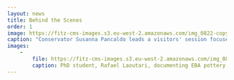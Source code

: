 ```yaml
---
layout: news
title: Behind the Scenes
order: 1
image: https://fitz-cms-images.s3.eu-west-2.amazonaws.com/img_0822-copy-1-.jpg
caption: "Conservator Susanna Pancaldo leads a visitors' session focused on Early Bronze Age artefacts from Cyprus, assisted by PhD student Rafael Laoutari (McDonald Institute for Archaeological Research, University of Cambridge) and Jack Stephenson, curatorial assistant."
images:
    -
        file: https://fitz-cms-images.s3.eu-west-2.amazonaws.com/img_0800.jpg
        caption: PhD student, Rafael Laoutari, documenting EBA pottery from Vounous, Cyprus.
---
```


